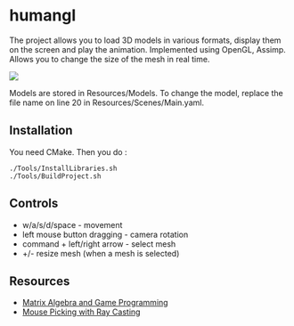 # humangl

The project allows you to load 3D models in various formats, display them on the screen and play the animation.
Implemented using OpenGL, Assimp. Allows you to change the size of the mesh in real time.

<img src="https://i.yapx.ru/N1Q6H.mp4">

Models are stored in Resources/Models.
To change the model, replace the file name on line 20 in Resources/Scenes/Main.yaml.

## Installation

You need CMake. Then you do :

```
./Tools/InstallLibraries.sh
./Tools/BuildProject.sh
```

## Controls

* w/a/s/d/space - movement
* left mouse button dragging - camera rotation
* command + left/right arrow - select mesh
* +/- resize mesh (when a mesh is selected)

## Resources

* [Matrix Algebra and Game Programming](https://www.gameludere.com/2019/12/21/matrix-algebra-and-game-programming/#Rotation_matrices)
* [Mouse Picking with Ray Casting](https://antongerdelan.net/opengl/raycasting.html)
